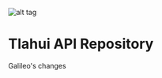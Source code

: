 ![alt tag](https://raw.githubusercontent.com/Tlahui/TlahuiAPI/master/Tlahui.png)

# Tlahui API Repository


Galileo's changes